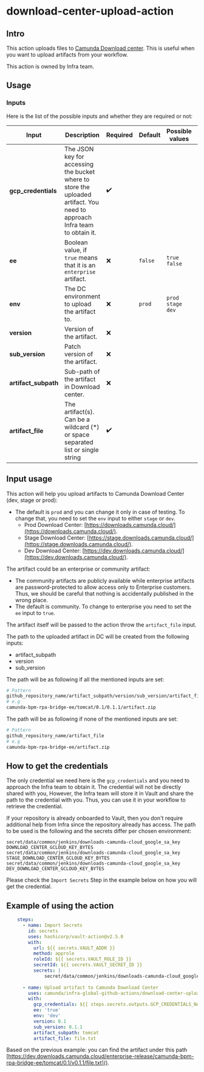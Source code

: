 # download-center-upload-action

## Intro

This action uploads files to [Camunda Download center]( https://downloads.camunda.cloud/). This is useful when you want
to upload artifacts from your workflow.

This action is owned by Infra team.

## Usage

### Inputs

Here is the list of the possible inputs and whether they are required or not:

| Input                | Description                                                                                                                | Required           | Default | Possible values        | Conditions                        |
|----------------------|----------------------------------------------------------------------------------------------------------------------------|--------------------|---------|------------------------|-----------------------------------|
| **gcp_credentials**  | The JSON key for accessing the bucket where to store the uploaded artifact. You need to approach Infra team to obtain it.  | :heavy_check_mark: |         |                        |                                   |
| **ee**               | Boolean value, if `true` means that it is an `enterprise` artifact.                                                        | :x:                | `false` | `true`  `false`        |                                   |
| **env**              | The DC environment to upload the artifact to.                                                                              | :x:                | `prod`  | `prod`  `stage`  `dev` |                                   |
| **version**          | Version of the artifact.                                                                                                   | :x:                |         |                        |                                   |
| **sub_version**      | Patch version of the artifact.                                                                                             | :x:                |         |                        |                                   |
| **artifact_subpath** | Sub-path of the artifact in Download center.                                                                               | :x:                |         |                        | should not start or end with `/`. |
| **artifact_file**    | The artifact(s). Can be a wildcard (*) or space separated list or single string                                                                                                              | :heavy_check_mark: |         |                        |                                   |


## Input usage

This action will help you upload artifacts to Camunda Download Center (dev, stage or prod):

- The default is `prod` and you can change it only in case of testing. To change that, you need to set the `env` input to either `stage` or `dev`.
  - Prod Download Center: [https://downloads.camunda.cloud/](https://downloads.camunda.cloud/).
  - Stage Download Center: [https://stage.downloads.camunda.cloud/](https://stage.downloads.camunda.cloud/).
  - Dev Download Center: [https://dev.downloads.camunda.cloud/](https://dev.downloads.camunda.cloud/).

The artifact could be an enterprise or community artifact:

- The community artifacts are publicly available while enterprise artifacts are password-protected to allow access only 
to Enterprise customers. Thus, we should be careful that nothing is accidentally published in the wrong place.
- The default is community. To change to enterprise you need to set the `ee` input to `true`.

The artifact itself will be passed to the action throw the `artifact_file` input.

The path to the uploaded artifact in DC will be created from the following inputs:

- artifact_subpath
- version
- sub_version

The path will be as following if all the mentioned inputs are set:

```bash
# Pattern
github_repository_name/artifact_subpath/version/sub_version/artifact_file
# e.g
camunda-bpm-rpa-bridge-ee/tomcat/0.1/0.1.1/artifact.zip
```

The path will be as following if none of the mentioned inputs are set:

```bash
# Pattern
github_repository_name/artifact_file
# e.g
camunda-bpm-rpa-bridge-ee/artifact.zip
```

## How to get the credentials

The only credential we need here is the `gcp_credentials` and you need to approach the Infra team 
to obtain it. The credential will not be directly shared with you, However, the Infra team will store it
in Vault and share the path to the credential with you. Thus, you can use it in your workflow to retrieve the credential.

If your repository is already onboarded to Vault, then you don't require additional help from Infra since the repository already has access.
The path to be used is the following and the secrets differ per chosen environment:
```
secret/data/common/jenkins/downloads-camunda-cloud_google_sa_key DOWNLOAD_CENTER_GCLOUD_KEY_BYTES
secret/data/common/jenkins/downloads-camunda-cloud_google_sa_key STAGE_DOWNLOAD_CENTER_GCLOUD_KEY_BYTES
secret/data/common/jenkins/downloads-camunda-cloud_google_sa_key DEV_DOWNLOAD_CENTER_GCLOUD_KEY_BYTES
```

Please check the `Import Secrets` Step in the example below on how you will get the credential.

## Example of using the action

```yaml
    steps:
      - name: Import Secrets
        id: secrets
        uses: hashicorp/vault-action@v2.5.0
        with:
          url: ${{ secrets.VAULT_ADDR }}
          method: approle
          roleId: ${{ secrets.VAULT_ROLE_ID }}
          secretId: ${{ secrets.VAULT_SECRET_ID }}
          secrets: |
              secret/data/common/jenkins/downloads-camunda-cloud_google_sa_key DEV_DOWNLOAD_CENTER_GCLOUD_KEY_BYTES | GCP_CREDENTIALS_NAME;
            
      - name: Upload artifact to Camunda Download Center
        uses: camunda/infra-global-github-actions/download-center-upload@main
        with:
          gcp_credentials: ${{ steps.secrets.outputs.GCP_CREDENTIALS_NAME }}
          ee: 'true'
          env: 'dev'
          version: 0.1
          sub_version: 0.1.1
          artifact_subpath: tomcat
          artifact_file: file.txt
```

Based on the previous example: you can find the
artifact under this path [https://dev.downloads.camunda.cloud/enterprise-release/camunda-bpm-rpa-bridge-ee/tomcat/0.1/v0.1.1/file.txt]().

